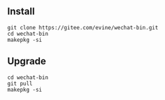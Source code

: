 ## Install

```shell
git clone https://gitee.com/evine/wechat-bin.git
cd wechat-bin
makepkg -si
```

## Upgrade

```shell
cd wechat-bin
git pull
makepkg -si
```
